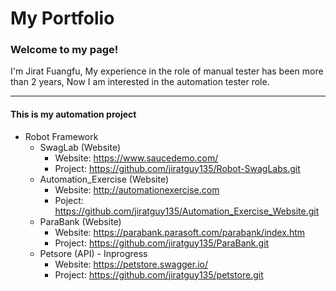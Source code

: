 # My Portfolio
### Welcome to my page!   
I'm Jirat Fuangfu, My experience in the role of manual tester has been more than 2 years, Now I am interested in the automation tester role.  

---
#### This is my automation project
- Robot Framework
  - SwagLab (Website)
    - Website: https://www.saucedemo.com/
    - Project: https://github.com/jiratguy135/Robot-SwagLabs.git
  - Automation_Exercise (Website)
    - Website: http://automationexercise.com
    - Poject: https://github.com/jiratguy135/Automation_Exercise_Website.git   
  - ParaBank (Website)
    - Website: https://parabank.parasoft.com/parabank/index.htm
    - Project: https://github.com/jiratguy135/ParaBank.git
  - Petsore (API) - Inprogress  
    - Website: https://petstore.swagger.io/  
    - Project: https://github.com/jiratguy135/petstore.git
